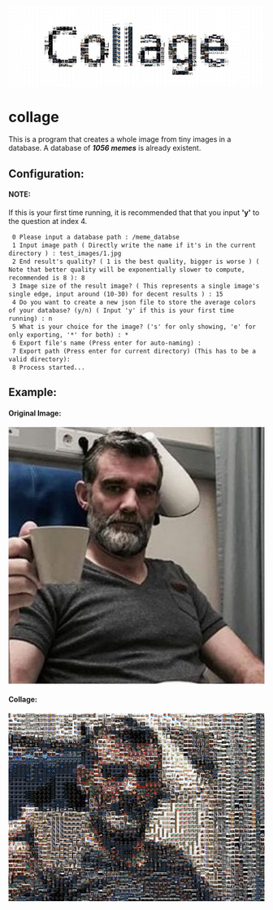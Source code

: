 ![logo.jpg](/examples/logo.jpg)
# collage

This is a program that creates a whole image from tiny images in a database. A database of ***1056 memes*** is already existent.

## Configuration:
#### NOTE:
If this is your first time running, it is recommended that that you input **'y'** to the question at index 4.
```
 0 Please input a database path : /meme_databse
 1 Input image path ( Directly write the name if it's in the current directory ) : test_images/1.jpg
 2 End result's quality? ( 1 is the best quality, bigger is worse ) ( Note that better quality will be exponentially slower to compute, recommended is 8 ): 8
 3 Image size of the result image? ( This represents a single image's single edge, input around (10-30) for decent results ) : 15
 4 Do you want to create a new json file to store the average colors of your database? (y/n) ( Input 'y' if this is your first time running) : n
 5 What is your choice for the image? ('s' for only showing, 'e' for only exporting, '*' for both) : *
 6 Export file's name (Press enter for auto-naming) :
 7 Export path (Press enter for current directory) (This has to be a valid directory):
 8 Process started...
```

## Example:
#### Original Image:
![1.jpg](/collage/test_images/1.jpg)
#### Collage:
![karl_stefansson.jpg](/examples/karl_stefansson.jpg)


